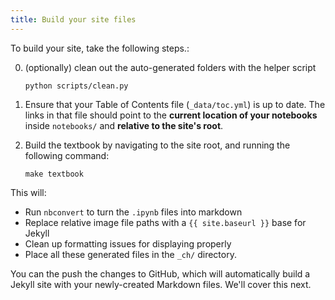```yaml
---
title: Build your site files
---
```


To build your site, take the following steps.:

0. (optionally) clean out the auto-generated folders with the helper script

       python scripts/clean.py

1. Ensure that your Table of Contents file (`_data/toc.yml`) is up to date. The links in
   that file should point to the **current location of your notebooks** inside `notebooks/`
   and **relative to the site's root**.
2. Build the textbook by navigating to the site root, and running the following command:

       make textbook

This will:

* Run `nbconvert` to turn the `.ipynb` files into markdown
* Replace relative image file paths with a `{{ site.baseurl }}` base for Jekyll
* Clean up formatting issues for displaying properly
* Place all these generated files in the `_ch/` directory.

You can the push the changes to GitHub, which will automatically build a Jekyll site with
your newly-created Markdown files. We'll cover this next.
